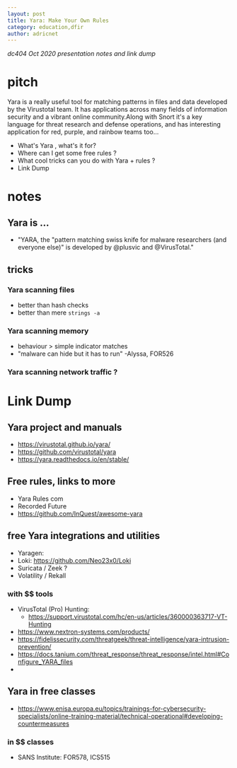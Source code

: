 ```yaml
---
layout: post
title: Yara: Make Your Own Rules
category: education,dfir
author: adricnet
---
```


_dc404 Oct 2020 presentation notes and link dump_

# pitch
Yara is a really useful tool for matching patterns in files and data
developed by the Virustotal team. It has applications across many
fields of information security and a vibrant online community.Along
with Snort it's a key language for threat research and defense
operations, and has interesting application for red, purple, and
rainbow teams too...

* What's Yara , what's it for?
* Where can I get some free rules ?
* What cool tricks can you do with Yara + rules ?
* Link Dump

# notes

## Yara is ...

* "YARA, the "pattern matching swiss knife for malware researchers (and everyone else)" is developed by @plusvic and @VirusTotal."

## tricks

### Yara scanning files

* better than hash checks
* better than mere ```strings -a```

### Yara scanning memory

* behaviour > simple indicator matches
* "malware can hide but it has to run" -Alyssa, FOR526

### Yara scanning network traffic ?

# Link Dump

## Yara project and manuals
* https://virustotal.github.io/yara/
* https://github.com/virustotal/yara
* https://yara.readthedocs.io/en/stable/

## Free rules, links to more
* Yara Rules com
* Recorded Future
* https://github.com/InQuest/awesome-yara

## free Yara integrations and utilities
* Yaragen: 
* Loki: https://github.com/Neo23x0/Loki
* Suricata / Zeek ?
* Volatility / Rekall

### with $$ tools
* VirusTotal (Pro) Hunting: 
    * https://support.virustotal.com/hc/en-us/articles/360000363717-VT-Hunting
* https://www.nextron-systems.com/products/  
* https://fidelissecurity.com/threatgeek/threat-intelligence/yara-intrusion-prevention/
* https://docs.tanium.com/threat_response/threat_response/intel.html#Configure_YARA_files
* 

## Yara in free classes
* https://www.enisa.europa.eu/topics/trainings-for-cybersecurity-specialists/online-training-material/technical-operational#developing-countermeasures

### in $$ classes
* SANS Institute: FOR578, ICS515

